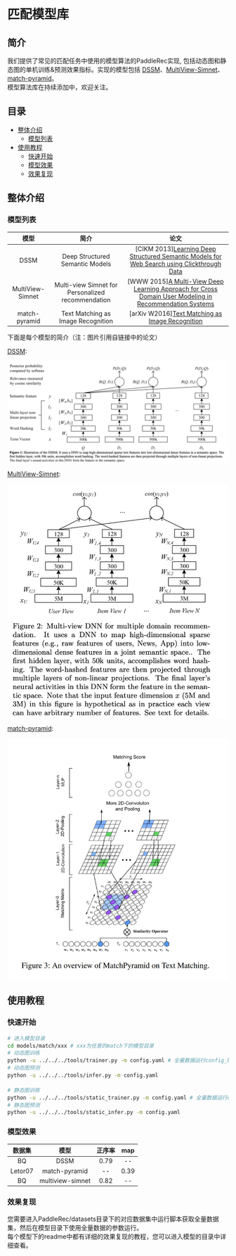 # 匹配模型库

## 简介
我们提供了常见的匹配任务中使用的模型算法的PaddleRec实现, 包括动态图和静态图的单机训练&预测效果指标。实现的模型包括 [DSSM](https://github.com/PaddlePaddle/PaddleRec/tree/master/models/match/dssm)、[MultiView-Simnet](https://github.com/PaddlePaddle/PaddleRec/tree/master/models/match/multiview-simnet)、[match-pyramid](https://github.com/PaddlePaddle/PaddleRec/tree/master/models/match/match-pyramid)。  
模型算法库在持续添加中，欢迎关注。

## 目录
* [整体介绍](#整体介绍)
    * [模型列表](#模型列表)
* [使用教程](#使用教程)
    * [快速开始](#快速开始)
    * [模型效果](#模型效果)
    * [效果复现](#效果复现)

## 整体介绍
### 模型列表

|       模型        |       简介        |       论文        |
| :------------------: | :--------------------: | :---------: |
| DSSM | Deep Structured Semantic Models | [CIKM 2013][Learning Deep Structured Semantic Models for Web Search using Clickthrough Data](https://www.microsoft.com/en-us/research/wp-content/uploads/2016/02/cikm2013_DSSM_fullversion.pdf) |
| MultiView-Simnet | Multi-view Simnet for Personalized recommendation | [WWW 2015][A Multi-View Deep Learning Approach for Cross Domain User Modeling in Recommendation Systems](https://www.microsoft.com/en-us/research/wp-content/uploads/2016/02/frp1159-songA.pdf) |
| match-pyramid | Text Matching as Image Recognition | [arXiv W2016][Text Matching as Image Recognition](https://arxiv.org/pdf/1602.06359.pdf) |


下面是每个模型的简介（注：图片引用自链接中的论文）

[DSSM](https://www.microsoft.com/en-us/research/wp-content/uploads/2016/02/cikm2013_DSSM_fullversion.pdf):
<p align="center">
<img align="center" src="../../doc/imgs/dssm.png">
<p>

[MultiView-Simnet](https://www.microsoft.com/en-us/research/wp-content/uploads/2016/02/frp1159-songA.pdf):
<p align="center">
<img align="center" src="../../doc/imgs/multiview-simnet.png">
<p>

[match-pyramid](https://arxiv.org/pdf/1602.06359.pdf):
<p align="center">
<img align="center" src="../../doc/imgs/match-pyramid.png">
<p>

## 使用教程

### 快速开始
```bash
# 进入模型目录
cd models/match/xxx # xxx为任意的match下的模型目录
# 动态图训练
python -u ../../../tools/trainer.py -m config.yaml # 全量数据运行config_bigdata.yaml 
# 动态图预测
python -u ../../../tools/infer.py -m config.yaml 

# 静态图训练
python -u ../../../tools/static_trainer.py -m config.yaml # 全量数据运行config_bigdata.yaml 
# 静态图预测
python -u ../../../tools/static_infer.py -m config.yaml 
```

### 模型效果

|       数据集        |       模型       |      正序率          |       map       |  
| :------------------: | :--------------------: | :---------: |:---------: |
|       BQ       |       DSSM       |       0.79        |       --          | 
|       Letor07        |       match-pyramid       |       --        |      0.39          | 
|       BQ        |       multiview-simnet       |       0.82        |       --          |

### 效果复现
您需要进入PaddleRec/datasets目录下的对应数据集中运行脚本获取全量数据集，然后在模型目录下使用全量数据的参数运行。  
每个模型下的readme中都有详细的效果复现的教程，您可以进入模型的目录中详细查看。  
